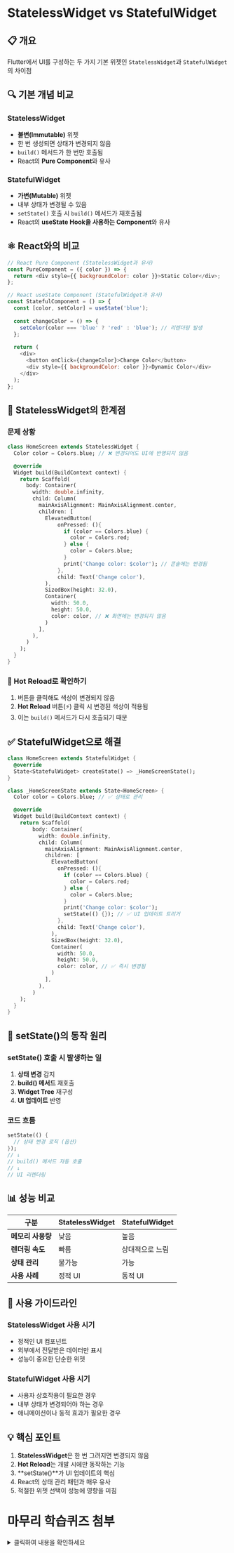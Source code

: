 # StatelessWidget vs StatefulWidget

## 📋 개요

Flutter에서 UI를 구성하는 두 가지 기본 위젯인 `StatelessWidget`과 `StatefulWidget`의 차이점

## 🔍 기본 개념 비교

### StatelessWidget
- **불변(Immutable)** 위젯
- 한 번 생성되면 상태가 변경되지 않음
- `build()` 메서드가 한 번만 호출됨
- React의 **Pure Component**와 유사

### StatefulWidget
- **가변(Mutable)** 위젯
- 내부 상태가 변경될 수 있음
- `setState()` 호출 시 `build()` 메서드가 재호출됨
- React의 **useState Hook을 사용하는 Component**와 유사

## ⚛️ React와의 비교

```javascript
// React Pure Component (StatelessWidget과 유사)
const PureComponent = ({ color }) => {
  return <div style={{ backgroundColor: color }}>Static Color</div>;
};

// React useState Component (StatefulWidget과 유사)
const StatefulComponent = () => {
  const [color, setColor] = useState('blue');
  
  const changeColor = () => {
    setColor(color === 'blue' ? 'red' : 'blue'); // 리렌더링 발생
  };
  
  return (
    <div>
      <button onClick={changeColor}>Change Color</button>
      <div style={{ backgroundColor: color }}>Dynamic Color</div>
    </div>
  );
};
```

## 🚫 StatelessWidget의 한계점

### 문제 상황
```dart
class HomeScreen extends StatelessWidget {
  Color color = Colors.blue; // ❌ 변경되어도 UI에 반영되지 않음

  @override
  Widget build(BuildContext context) {
    return Scaffold(
      body: Container(
        width: double.infinity,
        child: Column(
          mainAxisAlignment: MainAxisAlignment.center,
          children: [
            ElevatedButton(
                onPressed: (){
                  if (color == Colors.blue) {
                    color = Colors.red;
                  } else {
                    color = Colors.blue;
                  }
                  print('Change color: $color'); // 콘솔에는 변경됨
                },
                child: Text('Change color'),
            ),
            SizedBox(height: 32.0),
            Container(
              width: 50.0,
              height: 50.0,
              color: color, // ❌ 화면에는 변경되지 않음
            )
          ],
        ),
      )
    );
  }
}
```

### 🔧 Hot Reload로 확인하기
1. 버튼을 클릭해도 색상이 변경되지 않음
2. **Hot Reload** 버튼(⚡) 클릭 시 변경된 색상이 적용됨
3. 이는 `build()` 메서드가 다시 호출되기 때문

## ✅ StatefulWidget으로 해결

```dart
class HomeScreen extends StatefulWidget {
  @override
  State<StatefulWidget> createState() => _HomeScreenState();
}

class _HomeScreenState extends State<HomeScreen> {
  Color color = Colors.blue; // ✅ 상태로 관리

  @override
  Widget build(BuildContext context) {
    return Scaffold(
        body: Container(
          width: double.infinity,
          child: Column(
            mainAxisAlignment: MainAxisAlignment.center,
            children: [
              ElevatedButton(
                onPressed: (){
                  if (color == Colors.blue) {
                    color = Colors.red;
                  } else {
                    color = Colors.blue;
                  }
                  print('Change color: $color');
                  setState(() {}); // ✅ UI 업데이트 트리거
                },
                child: Text('Change color'),
              ),
              SizedBox(height: 32.0),
              Container(
                width: 50.0,
                height: 50.0,
                color: color, // ✅ 즉시 변경됨
              )
            ],
          ),
        )
    );
  }
}
```

## 🔄 setState()의 동작 원리

### setState() 호출 시 발생하는 일
1. **상태 변경** 감지
2. **build() 메서드** 재호출
3. **Widget Tree** 재구성
4. **UI 업데이트** 반영

### 코드 흐름
```dart
setState(() {
  // 상태 변경 로직 (옵션)
}); 
// ↓
// build() 메서드 자동 호출
// ↓  
// UI 리렌더링
```

## 📊 성능 비교

| 구분 | StatelessWidget | StatefulWidget |
|------|-----------------|----------------|
| **메모리 사용량** | 낮음 | 높음 |
| **렌더링 속도** | 빠름 | 상대적으로 느림 |
| **상태 관리** | 불가능 | 가능 |
| **사용 사례** | 정적 UI | 동적 UI |

## 🎯 사용 가이드라인

### StatelessWidget 사용 시기
- 정적인 UI 컴포넌트
- 외부에서 전달받은 데이터만 표시
- 성능이 중요한 단순한 위젯

### StatefulWidget 사용 시기
- 사용자 상호작용이 필요한 경우
- 내부 상태가 변경되어야 하는 경우
- 애니메이션이나 동적 효과가 필요한 경우

## 💡 핵심 포인트

1. **StatelessWidget**은 한 번 그려지면 변경되지 않음
2. **Hot Reload**는 개발 시에만 동작하는 기능
3. **setState()**가 UI 업데이트의 핵심
4. React의 상태 관리 패턴과 매우 유사
5. 적절한 위젯 선택이 성능에 영향을 미침

# 마무리 학습퀴즈 첨부
<details><summary>클릭하여 내용을 확인하세요</summary>
  
### 1. Flutter 위젯 속성이 바뀌면 왜 새 위젯을 만들까요?
1. 불변성 때문
2. 메모리 효율 때문
3. 애니메이션 효과 때문
4. 보안 기능 때문

### 2. 사용자 상호작용 등으로 동적 UI 변화가 필요한 위젯은?
1. Stateless Widget
2. Stateful Widget
3. Immutable Widget
4. Function Widget

### 3. Stateful Widget을 만들 때 일반적으로 정의하는 클래스는 몇 개인가요?
1. 한 개
2. 두 개
3. 세 개
4. 필요한 만큼 자유롭게

### 4. Stateful Widget에서 내부 상태가 변경되어 UI 업데이트가 필요함을 알리는 함수는?
1. `updateState()`
2. `build()`
3. `setState()`
4. `refresh()`

### 5. Stateful Widget의 State 클래스에서 `setState()` 함수를 호출하면 주로 어떤 일이 발생하나요?
1. 위젯이 삭제됨
2. build 함수가 다시 실행
3. 앱이 재시작
4. 메모리가 초기화
</details>
